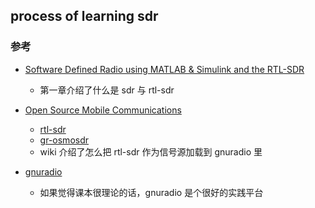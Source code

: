 process of learning sdr
---
### 参考
+ [Software Defined Radio using MATLAB & Simulink and the RTL-SDR](https://www.mathworks.com/campaigns/offers/download-rtl-sdr-ebook.html)

  + 第一章介绍了什么是 sdr 与 rtl-sdr 

+ [Open Source Mobile Communications](https://osmocom.org/)
  
  + [rtl-sdr](https://osmocom.org/projects/rtl-sdr)
  + [gr-osmosdr](https://osmocom.org/projects/gr-osmosdr?jump=welcome)
  + wiki 介绍了怎么把 rtl-sdr 作为信号源加载到 gnuradio 里

+ [gnuradio](https://www.gnuradio.org/)
  + 如果觉得课本很理论的话，gnuradio 是个很好的实践平台